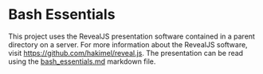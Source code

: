 # Bash Essentials

This project uses the RevealJS presentation software contained in a
parent directory on a server. For more information about the RevealJS software,
visit <https://github.com/hakimel/reveal.js>. The presentation can be read using
the [bash_essentials.md](bash_essentials.md) markdown file.
